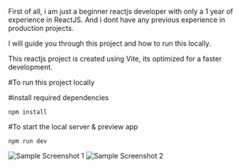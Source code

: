 First of all, i am just a beginner reactjs developer with only a 1 year of experience in ReactJS. And i dont have any previous experience in production projects.

I will guide you through this project and how to run this locally. 

This reactjs project is created using Vite, its optimized for a faster development. 

#To run this project locally

#install required dependencies

```npm install```

#To start the local server & preview app

```npm run dev```







![Sample Screenshot 1](./docs/assets/sample2.png)
![Sample Screenshot 2](./docs/assets/sample.png)
